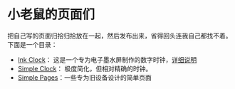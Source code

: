 小老鼠的页面们
===

把自己写的页面归拾归拾放在一起，然后发布出来，省得回头连我自己都找不着。下面是一个目录：

* [Ink Clock](https://pages.izyx.xyz/ink-clock/)： 这是一个专为电子墨水屏制作的数字时钟，[详细说明](/ink-clock/readme.md)
* [Simple Clock](https://pages.izyx.xyz/simple-clock/)： 极度简化，但相对精确的时钟。
* [Simple Pages](https://pages.izyx.xyz/kindle/)：一些专为旧设备设计的简单页面
